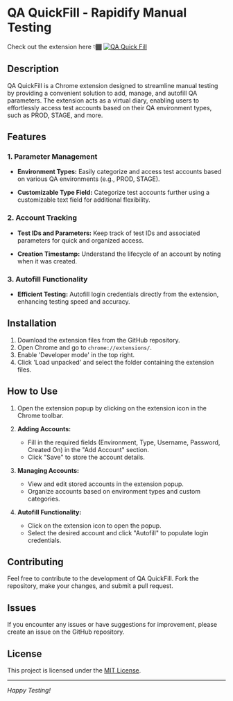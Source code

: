 # QA QuickFill - Rapidify Manual Testing

Check out the extension here 👇🏾
[![QA Quick Fill](https://img.shields.io/chrome-web-store/v/YOUR_EXTENSION_ID.svg)](https://chromewebstore.google.com/detail/qa-quickfill/loaffnojpnmaceobeiibbffmdopejbpl)


## Description

QA QuickFill is a Chrome extension designed to streamline manual testing by providing a convenient solution to add, manage, and autofill QA parameters. The extension acts as a virtual diary, enabling users to effortlessly access test accounts based on their QA environment types, such as PROD, STAGE, and more.

## Features

### 1. Parameter Management

- **Environment Types:** Easily categorize and access test accounts based on various QA environments (e.g., PROD, STAGE).

- **Customizable Type Field:** Categorize test accounts further using a customizable text field for additional flexibility.

### 2. Account Tracking

- **Test IDs and Parameters:** Keep track of test IDs and associated parameters for quick and organized access.

- **Creation Timestamp:** Understand the lifecycle of an account by noting when it was created.

### 3. Autofill Functionality

- **Efficient Testing:** Autofill login credentials directly from the extension, enhancing testing speed and accuracy.

## Installation

1. Download the extension files from the GitHub repository.
2. Open Chrome and go to `chrome://extensions/`.
3. Enable 'Developer mode' in the top right.
4. Click 'Load unpacked' and select the folder containing the extension files.

## How to Use

1. Open the extension popup by clicking on the extension icon in the Chrome toolbar.

2. **Adding Accounts:**
   - Fill in the required fields (Environment, Type, Username, Password, Created On) in the "Add Account" section.
   - Click "Save" to store the account details.

3. **Managing Accounts:**
   - View and edit stored accounts in the extension popup.
   - Organize accounts based on environment types and custom categories.

4. **Autofill Functionality:**
   - Click on the extension icon to open the popup.
   - Select the desired account and click "Autofill" to populate login credentials.

## Contributing

Feel free to contribute to the development of QA QuickFill. Fork the repository, make your changes, and submit a pull request.

## Issues

If you encounter any issues or have suggestions for improvement, please create an issue on the GitHub repository.

## License

This project is licensed under the [MIT License](LICENSE).

---

*Happy Testing!*

